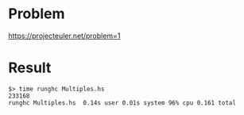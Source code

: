 # Problem
https://projecteuler.net/problem=1

# Result
```
$> time runghc Multiples.hs
233168
runghc Multiples.hs  0.14s user 0.01s system 96% cpu 0.161 total
```